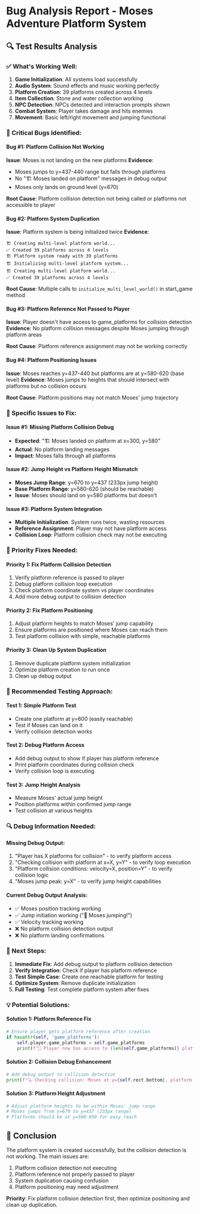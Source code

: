 # Bug Analysis Report - Moses Adventure Platform System

## 🔍 **Test Results Analysis**

### **✅ What's Working Well:**
1. **Game Initialization**: All systems load successfully
2. **Audio System**: Sound effects and music working perfectly
3. **Platform Creation**: 39 platforms created across 4 levels
4. **Item Collection**: Stone and water collection working
5. **NPC Detection**: NPCs detected and interaction prompts shown
6. **Combat System**: Player takes damage and hits enemies
7. **Movement**: Basic left/right movement and jumping functional

### **🐛 Critical Bugs Identified:**

#### **Bug #1: Platform Collision Not Working**
**Issue**: Moses is not landing on the new platforms
**Evidence**: 
- Moses jumps to y=437-440 range but falls through platforms
- No "🏗️ Moses landed on platform" messages in debug output
- Moses only lands on ground level (y=670)

**Root Cause**: Platform collision detection not being called or platforms not accessible to player

#### **Bug #2: Platform System Duplication**
**Issue**: Platform system is being initialized twice
**Evidence**:
```
🏗️ Creating multi-level platform world...
✅ Created 39 platforms across 4 levels
🏗️ Platform system ready with 39 platforms
🏗️ Initializing multi-level platform system...
🏗️ Creating multi-level platform world...
✅ Created 39 platforms across 4 levels
```

**Root Cause**: Multiple calls to `initialize_multi_level_world()` in start_game method

#### **Bug #3: Platform Reference Not Passed to Player**
**Issue**: Player doesn't have access to game_platforms for collision detection
**Evidence**: No platform collision messages despite Moses jumping through platform areas

**Root Cause**: Platform reference assignment may not be working correctly

#### **Bug #4: Platform Positioning Issues**
**Issue**: Moses reaches y=437-440 but platforms are at y=580-620 (base level)
**Evidence**: Moses jumps to heights that should intersect with platforms but no collision occurs

**Root Cause**: Platform positions may not match Moses' jump trajectory

### **🔧 Specific Issues to Fix:**

#### **Issue #1: Missing Platform Collision Debug**
- **Expected**: "🏗️ Moses landed on platform at x=300, y=580"
- **Actual**: No platform landing messages
- **Impact**: Moses falls through all platforms

#### **Issue #2: Jump Height vs Platform Height Mismatch**
- **Moses Jump Range**: y=670 to y=437 (233px jump height)
- **Base Platform Range**: y=580-620 (should be reachable)
- **Issue**: Moses should land on y=580 platforms but doesn't

#### **Issue #3: Platform System Integration**
- **Multiple Initialization**: System runs twice, wasting resources
- **Reference Assignment**: Player may not have platform access
- **Collision Loop**: Platform collision check may not be executing

### **🎯 Priority Fixes Needed:**

#### **Priority 1: Fix Platform Collision Detection**
1. Verify platform reference is passed to player
2. Debug platform collision loop execution
3. Check platform coordinate system vs player coordinates
4. Add more debug output to collision detection

#### **Priority 2: Fix Platform Positioning**
1. Adjust platform heights to match Moses' jump capability
2. Ensure platforms are positioned where Moses can reach them
3. Test platform collision with simple, reachable platforms

#### **Priority 3: Clean Up System Duplication**
1. Remove duplicate platform system initialization
2. Optimize platform creation to run once
3. Clean up debug output

### **🧪 Recommended Testing Approach:**

#### **Test 1: Simple Platform Test**
- Create one platform at y=600 (easily reachable)
- Test if Moses can land on it
- Verify collision detection works

#### **Test 2: Debug Platform Access**
- Add debug output to show if player has platform reference
- Print platform coordinates during collision check
- Verify collision loop is executing

#### **Test 3: Jump Height Analysis**
- Measure Moses' actual jump height
- Position platforms within confirmed jump range
- Test collision at various heights

### **🔍 Debug Information Needed:**

#### **Missing Debug Output:**
1. "Player has X platforms for collision" - to verify platform access
2. "Checking collision with platform at x=X, y=Y" - to verify loop execution
3. "Platform collision conditions: velocity=X, position=Y" - to verify collision logic
4. "Moses jump peak: y=X" - to verify jump height capabilities

#### **Current Debug Output Analysis:**
- ✅ Moses position tracking working
- ✅ Jump initiation working ("🦘 Moses jumping!")
- ✅ Velocity tracking working
- ❌ No platform collision detection output
- ❌ No platform landing confirmations

### **🎯 Next Steps:**

1. **Immediate Fix**: Add debug output to platform collision detection
2. **Verify Integration**: Check if player has platform reference
3. **Test Simple Case**: Create one reachable platform for testing
4. **Optimize System**: Remove duplicate initialization
5. **Full Testing**: Test complete platform system after fixes

### **💡 Potential Solutions:**

#### **Solution 1: Platform Reference Fix**
```python
# Ensure player gets platform reference after creation
if hasattr(self, 'game_platforms'):
    self.player.game_platforms = self.game_platforms
    print(f"🔧 Player now has access to {len(self.game_platforms)} platforms")
```

#### **Solution 2: Collision Debug Enhancement**
```python
# Add debug output to collision detection
print(f"🔍 Checking collision: Moses at y={self.rect.bottom}, platform at y={platform['y']}")
```

#### **Solution 3: Platform Height Adjustment**
```python
# Adjust platform heights to be within Moses' jump range
# Moses jumps from y=670 to y=437 (233px range)
# Platforms should be at y=500-650 for easy reach
```

## 🎯 **Conclusion**

The platform system is created successfully, but the collision detection is not working. The main issues are:
1. Platform collision detection not executing
2. Platform reference not properly passed to player
3. System duplication causing confusion
4. Platform positioning may need adjustment

**Priority**: Fix platform collision detection first, then optimize positioning and clean up duplication.
